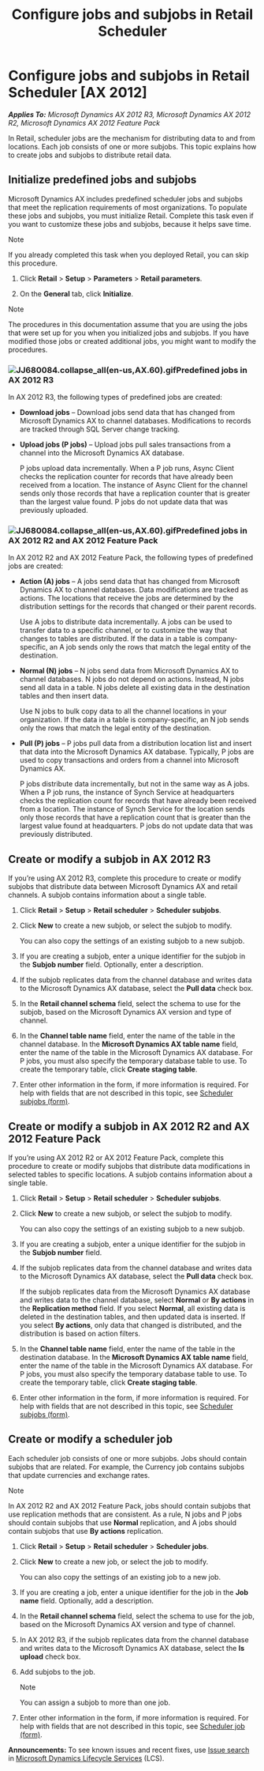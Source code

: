 ﻿---
title: Configure jobs and subjobs in Retail Scheduler
TOCTitle: Configure jobs and subjobs in Retail Scheduler
ms:assetid: ac7af386-fd6c-4f03-bea6-306db0537b87
ms:mtpsurl: https://technet.microsoft.com/en-us/library/JJ680084(v=AX.60)
ms:contentKeyID: 49558130
ms.date: 05/18/2015
mtps_version: v=AX.60
---

# Configure jobs and subjobs in Retail Scheduler [AX 2012]


_**Applies To:** Microsoft Dynamics AX 2012 R3, Microsoft Dynamics AX 2012 R2, Microsoft Dynamics AX 2012 Feature Pack_

In Retail, scheduler jobs are the mechanism for distributing data to and from locations. Each job consists of one or more subjobs. This topic explains how to create jobs and subjobs to distribute retail data.

## Initialize predefined jobs and subjobs

Microsoft Dynamics AX includes predefined scheduler jobs and subjobs that meet the replication requirements of most organizations. To populate these jobs and subjobs, you must initialize Retail. Complete this task even if you want to customize these jobs and subjobs, because it helps save time.


> [!NOTE]
> <P>If you already completed this task when you deployed Retail, you can skip this procedure.</P>



1.  Click **Retail** \> **Setup** \> **Parameters** \> **Retail parameters**.

2.  On the **General** tab, click **Initialize**.


> [!NOTE]
> <P>The procedures in this documentation assume that you are using the jobs that were set up for you when you initialized jobs and subjobs. If you have modified those jobs or created additional jobs, you might want to modify the procedures.</P>



### ![JJ680084.collapse\_all(en-us,AX.60).gif](images/Gg841655.collapse_all(en-us,AX.60).gif "JJ680084.collapse_all(en-us,AX.60).gif")Predefined jobs in AX 2012 R3

In AX 2012 R3, the following types of predefined jobs are created:

  - **Download jobs** – Download jobs send data that has changed from Microsoft Dynamics AX to channel databases. Modifications to records are tracked through SQL Server change tracking.

  - **Upload jobs (P jobs)** – Upload jobs pull sales transactions from a channel into the Microsoft Dynamics AX database.
    
    P jobs upload data incrementally. When a P job runs, Async Client checks the replication counter for records that have already been received from a location. The instance of Async Client for the channel sends only those records that have a replication counter that is greater than the largest value found. P jobs do not update data that was previously uploaded.

### ![JJ680084.collapse\_all(en-us,AX.60).gif](images/Gg841655.collapse_all(en-us,AX.60).gif "JJ680084.collapse_all(en-us,AX.60).gif")Predefined jobs in AX 2012 R2 and AX 2012 Feature Pack

In AX 2012 R2 and AX 2012 Feature Pack, the following types of predefined jobs are created:

  - **Action (A) jobs** – A jobs send data that has changed from Microsoft Dynamics AX to channel databases. Data modifications are tracked as actions. The locations that receive the jobs are determined by the distribution settings for the records that changed or their parent records.
    
    Use A jobs to distribute data incrementally. A jobs can be used to transfer data to a specific channel, or to customize the way that changes to tables are distributed. If the data in a table is company-specific, an A job sends only the rows that match the legal entity of the destination.

  - **Normal (N) jobs** – N jobs send data from Microsoft Dynamics AX to channel databases. N jobs do not depend on actions. Instead, N jobs send all data in a table. N jobs delete all existing data in the destination tables and then insert data.
    
    Use N jobs to bulk copy data to all the channel locations in your organization. If the data in a table is company-specific, an N job sends only the rows that match the legal entity of the destination.

  - **Pull (P) jobs** – P jobs pull data from a distribution location list and insert that data into the Microsoft Dynamics AX database. Typically, P jobs are used to copy transactions and orders from a channel into Microsoft Dynamics AX.
    
    P jobs distribute data incrementally, but not in the same way as A jobs. When a P job runs, the instance of Synch Service at headquarters checks the replication count for records that have already been received from a location. The instance of Synch Service for the location sends only those records that have a replication count that is greater than the largest value found at headquarters. P jobs do not update data that was previously distributed.

## Create or modify a subjob in AX 2012 R3

If you’re using AX 2012 R3, complete this procedure to create or modify subjobs that distribute data between Microsoft Dynamics AX and retail channels. A subjob contains information about a single table.

1.  Click **Retail** \> **Setup** \> **Retail scheduler** \> **Scheduler subjobs**.

2.  Click **New** to create a new subjob, or select the subjob to modify.
    
    You can also copy the settings of an existing subjob to a new subjob.

3.  If you are creating a subjob, enter a unique identifier for the subjob in the **Subjob number** field. Optionally, enter a description.

4.  If the subjob replicates data from the channel database and writes data to the Microsoft Dynamics AX database, select the **Pull data** check box.

5.  In the **Retail channel schema** field, select the schema to use for the subjob, based on the Microsoft Dynamics AX version and type of channel.

6.  In the **Channel table name** field, enter the name of the table in the channel database. In the **Microsoft Dynamics AX table name** field, enter the name of the table in the Microsoft Dynamics AX database. For P jobs, you must also specify the temporary database table to use. To create the temporary table, click **Create staging table**.

7.  Enter other information in the form, if more information is required. For help with fields that are not described in this topic, see [Scheduler subjobs (form)](https://technet.microsoft.com/en-us/library/hh597422\(v=ax.60\)).

## Create or modify a subjob in AX 2012 R2 and AX 2012 Feature Pack

If you’re using AX 2012 R2 or AX 2012 Feature Pack, complete this procedure to create or modify subjobs that distribute data modifications in selected tables to specific locations. A subjob contains information about a single table.

1.  Click **Retail** \> **Setup** \> **Retail scheduler** \> **Scheduler subjobs**.

2.  Click **New** to create a new subjob, or select the subjob to modify.
    
    You can also copy the settings of an existing subjob to a new subjob.

3.  If you are creating a subjob, enter a unique identifier for the subjob in the **Subjob number** field.

4.  If the subjob replicates data from the channel database and writes data to the Microsoft Dynamics AX database, select the **Pull data** check box.
    
    If the subjob replicates data from the Microsoft Dynamics AX database and writes data to the channel database, select **Normal** or **By actions** in the **Replication method** field. If you select **Normal**, all existing data is deleted in the destination tables, and then updated data is inserted. If you select **By actions**, only data that changed is distributed, and the distribution is based on action filters.

5.  In the **Channel table name** field, enter the name of the table in the destination database. In the **Microsoft Dynamics AX table name** field, enter the name of the table in the Microsoft Dynamics AX database. For P jobs, you must also specify the temporary database table to use. To create the temporary table, click **Create staging table**.

6.  Enter other information in the form, if more information is required. For help with fields that are not described in this topic, see [Scheduler subjobs (form)](https://technet.microsoft.com/en-us/library/hh597422\(v=ax.60\)).

## Create or modify a scheduler job

Each scheduler job consists of one or more subjobs. Jobs should contain subjobs that are related. For example, the Currency job contains subjobs that update currencies and exchange rates.


> [!NOTE]
> <P>In AX 2012 R2 and AX 2012 Feature Pack, jobs should contain subjobs that use replication methods that are consistent. As a rule, N jobs and P jobs should contain subjobs that use <STRONG>Normal</STRONG> replication, and A jobs should contain subjobs that use <STRONG>By actions</STRONG> replication.</P>



1.  Click **Retail** \> **Setup** \> **Retail scheduler** \> **Scheduler jobs**.

2.  Click **New** to create a new job, or select the job to modify.
    
    You can also copy the settings of an existing job to a new job.

3.  If you are creating a job, enter a unique identifier for the job in the **Job name** field. Optionally, add a description.

4.  In the **Retail channel schema** field, select the schema to use for the job, based on the Microsoft Dynamics AX version and type of channel.

5.  In AX 2012 R3, if the subjob replicates data from the channel database and writes data to the Microsoft Dynamics AX database, select the **Is upload** check box.

6.  Add subjobs to the job.
    

    > [!NOTE]
    > <P>You can assign a subjob to more than one job.</P>



7.  Enter other information in the form, if more information is required. For help with fields that are not described in this topic, see [Scheduler job (form)](https://technet.microsoft.com/en-us/library/hh672166\(v=ax.60\)).

  
**Announcements:** To see known issues and recent fixes, use [Issue search](http://go.microsoft.com/fwlink/?linkid=389258) in [Microsoft Dynamics Lifecycle Services](http://go.microsoft.com/fwlink/?linkid=306505) (LCS).

